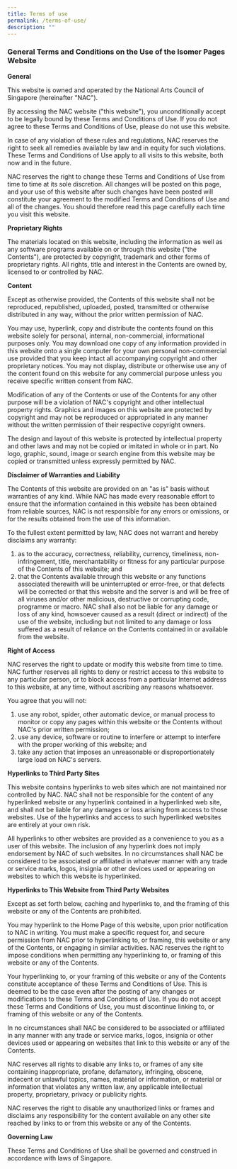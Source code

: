 ```yaml
---
title: Terms of use
permalink: /terms-of-use/
description: ""
---
```

### **General Terms and Conditions on the Use of the Isomer Pages Website**

**General**

This website is owned and operated by the National Arts Council of Singapore (hereinafter "NAC").

By accessing the NAC website ("this website"), you unconditionally accept to be legally bound by these Terms and Conditions of Use. If you do not agree to these Terms and Conditions of Use, please do not use this website.

In case of any violation of these rules and regulations, NAC reserves the right to seek all remedies available by law and in equity for such violations. These Terms and Conditions of Use apply to all visits to this website, both now and in the future.

NAC reserves the right to change these Terms and Conditions of Use from time to time at its sole discretion. All changes will be posted on this page, and your use of this website after such changes have been posted will constitute your agreement to the modified Terms and Conditions of Use and all of the changes. You should therefore read this page carefully each time you visit this website.

**Proprietary Rights**

The materials located on this website, including the information as well as any software programs available on or through this website ("the Contents"), are protected by copyright, trademark and other forms of proprietary rights. All rights, title and interest in the Contents are owned by, licensed to or controlled by NAC.

**Content**

Except as otherwise provided, the Contents of this website shall not be reproduced, republished, uploaded, posted, transmitted or otherwise distributed in any way, without the prior written permission of NAC.

You may use, hyperlink, copy and distribute the contents found on this website solely for personal, internal, non-commercial, informational purposes only. You may download one copy of any information provided in this website onto a single computer for your own personal non-commercial use provided that you keep intact all accompanying copyright and other proprietary notices. You may not display, distribute or otherwise use any of the content found on this website for any commercial purpose unless you receive specific written consent from NAC.

Modification of any of the Contents or use of the Contents for any other purpose will be a violation of NAC's copyright and other intellectual property rights. Graphics and images on this website are protected by copyright and may not be reproduced or appropriated in any manner without the written permission of their respective copyright owners.

The design and layout of this website is protected by intellectual property and other laws and may not be copied or imitated in whole or in part. No logo, graphic, sound, image or search engine from this website may be copied or transmitted unless expressly permitted by NAC.

**Disclaimer of Warranties and Liability**

The Contents of this website are provided on an "as is" basis without warranties of any kind. While NAC has made every reasonable effort to ensure that the information contained in this website has been obtained from reliable sources, NAC is not responsible for any errors or omissions, or for the results obtained from the use of this information.

To the fullest extent permitted by law, NAC does not warrant and hereby disclaims any warranty:

1. as to the accuracy, correctness, reliability, currency, timeliness, non-infringement, title, merchantability or fitness for any particular purpose of the Contents of this website; and
2. that the Contents available through this website or any functions associated therewith will be uninterrupted or error-free, or that defects will be corrected or that this website and the server is and will be free of all viruses and/or other malicious, destructive or corrupting code, programme or macro.
NAC shall also not be liable for any damage or loss of any kind, howsoever caused as a result (direct or indirect) of the use of the website, including but not limited to any damage or loss suffered as a result of reliance on the Contents contained in or available from the website.

**Right of Access**

NAC reserves the right to update or modify this website from time to time. NAC further reserves all rights to deny or restrict access to this website to any particular person, or to block access from a particular Internet address to this website, at any time, without ascribing any reasons whatsoever.

You agree that you will not:

1. use any robot, spider, other automatic device, or manual process to monitor or copy any pages within this website or the Contents without NAC's prior written permission;
2. use any device, software or routine to interfere or attempt to interfere with the proper working of this website; and
3. take any action that imposes an unreasonable or disproportionately large load on NAC's servers.

**Hyperlinks to Third Party Sites**

This website contains hyperlinks to web sites which are not maintained nor controlled by NAC. NAC shall not be responsible for the content of any hyperlinked website or any hyperlink contained in a hyperlinked web site, and shall not be liable for any damages or loss arising from access to those websites. Use of the hyperlinks and access to such hyperlinked websites are entirely at your own risk.

All hyperlinks to other websites are provided as a convenience to you as a user of this website. The inclusion of any hyperlink does not imply endorsement by NAC of such websites. In no circumstances shall NAC be considered to be associated or affiliated in whatever manner with any trade or service marks, logos, insignia or other devices used or appearing on websites to which this website is hyperlinked.

**Hyperlinks to This Website from Third Party Websites**

Except as set forth below, caching and hyperlinks to, and the framing of this website or any of the Contents are prohibited.

You may hyperlink to the Home Page of this website, upon prior notification to NAC in writing. You must make a specific request for, and secure permission from NAC prior to hyperlinking to, or framing, this website or any of the Contents, or engaging in similar activities. NAC reserves the right to impose conditions when permitting any hyperlinking to, or framing of this website or any of the Contents.

Your hyperlinking to, or your framing of this website or any of the Contents constitute acceptance of these Terms and Conditions of Use. This is deemed to be the case even after the posting of any changes or modifications to these Terms and Conditions of Use. If you do not accept these Terms and Conditions of Use, you must discontinue linking to, or framing of this website or any of the Contents.

In no circumstances shall NAC be considered to be associated or affiliated in any manner with any trade or service marks, logos, insignia or other devices used or appearing on websites that link to this website or any of the Contents.

NAC reserves all rights to disable any links to, or frames of any site containing inappropriate, profane, defamatory, infringing, obscene, indecent or unlawful topics, names, material or information, or material or information that violates any written law, any applicable intellectual property, proprietary, privacy or publicity rights.

NAC reserves the right to disable any unauthorized links or frames and disclaims any responsibility for the content available on any other site reached by links to or from this website or any of the Contents.

**Governing Law**

These Terms and Conditions of Use shall be governed and construed in accordance with laws of Singapore.